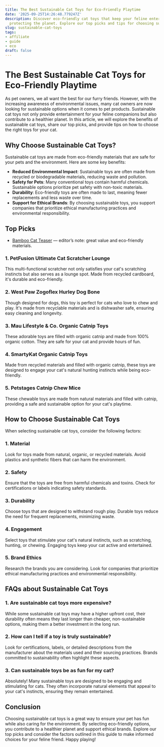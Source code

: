 ```yaml
---
title: The Best Sustainable Cat Toys for Eco-Friendly Playtime
date: '2025-09-25T14:26:48.779247Z'
description: Discover eco-friendly cat toys that keep your feline entertained while
  protecting the planet. Explore our top picks and tips for choosing sustainable options.
slug: sustainable-cat-toys
tags:
- affiliate
- guide
- eco
draft: false
---
```


# The Best Sustainable Cat Toys for Eco-Friendly Playtime

As pet owners, we all want the best for our furry friends. However, with the increasing awareness of environmental issues, many cat owners are now looking for sustainable options when it comes to pet products. Sustainable cat toys not only provide entertainment for your feline companions but also contribute to a healthier planet. In this article, we will explore the benefits of sustainable cat toys, share our top picks, and provide tips on how to choose the right toys for your cat.

## Why Choose Sustainable Cat Toys?

Sustainable cat toys are made from eco-friendly materials that are safe for your pets and the environment. Here are some key benefits:

- **Reduced Environmental Impact**: Sustainable toys are often made from recycled or biodegradable materials, reducing waste and pollution.
- **Safety for Pets**: Many conventional toys contain harmful chemicals. Sustainable options prioritize pet safety with non-toxic materials.
- **Durability**: Eco-friendly toys are often made to last, meaning fewer replacements and less waste over time.
- **Support for Ethical Brands**: By choosing sustainable toys, you support companies that prioritize ethical manufacturing practices and environmental responsibility.

## Top Picks

- [Bamboo Cat Teaser](https://www.amazon.com/dp/B09XYZ3210/?tag=ecopetguide-20) — editor’s note: great value and eco-friendly materials.

### 1. **PetFusion Ultimate Cat Scratcher Lounge**
This multi-functional scratcher not only satisfies your cat's scratching instincts but also serves as a lounge spot. Made from recycled cardboard, it's durable and eco-friendly.

### 2. **West Paw Zogoflex Hurley Dog Bone**
Though designed for dogs, this toy is perfect for cats who love to chew and play. It's made from recyclable materials and is dishwasher safe, ensuring easy cleaning and longevity.

### 3. **Mau Lifestyle & Co. Organic Catnip Toys**
These adorable toys are filled with organic catnip and made from 100% organic cotton. They are safe for your cat and provide hours of fun.

### 4. **SmartyKat Organic Catnip Toys**
Made from recycled materials and filled with organic catnip, these toys are designed to engage your cat's natural hunting instincts while being eco-friendly.

### 5. **Petstages Catnip Chew Mice**
These chewable toys are made from natural materials and filled with catnip, providing a safe and sustainable option for your cat's playtime.

## How to Choose Sustainable Cat Toys

When selecting sustainable cat toys, consider the following factors:

### 1. **Material**
Look for toys made from natural, organic, or recycled materials. Avoid plastics and synthetic fibers that can harm the environment.

### 2. **Safety**
Ensure that the toys are free from harmful chemicals and toxins. Check for certifications or labels indicating safety standards.

### 3. **Durability**
Choose toys that are designed to withstand rough play. Durable toys reduce the need for frequent replacements, minimizing waste.

### 4. **Engagement**
Select toys that stimulate your cat's natural instincts, such as scratching, hunting, or chewing. Engaging toys keep your cat active and entertained.

### 5. **Brand Ethics**
Research the brands you are considering. Look for companies that prioritize ethical manufacturing practices and environmental responsibility.

## FAQs about Sustainable Cat Toys

### 1. **Are sustainable cat toys more expensive?**
While some sustainable cat toys may have a higher upfront cost, their durability often means they last longer than cheaper, non-sustainable options, making them a better investment in the long run.

### 2. **How can I tell if a toy is truly sustainable?**
Look for certifications, labels, or detailed descriptions from the manufacturer about the materials used and their sourcing practices. Brands committed to sustainability often highlight these aspects.

### 3. **Can sustainable toys be as fun for my cat?**
Absolutely! Many sustainable toys are designed to be engaging and stimulating for cats. They often incorporate natural elements that appeal to your cat's instincts, ensuring they remain entertained.

## Conclusion

Choosing sustainable cat toys is a great way to ensure your pet has fun while also caring for the environment. By selecting eco-friendly options, you contribute to a healthier planet and support ethical brands. Explore our top picks and consider the factors outlined in this guide to make informed choices for your feline friend. Happy playing!